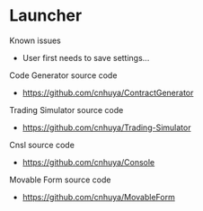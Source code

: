 # Launcher
Known issues
- User first needs to save settings...

Code Generator source code
- https://github.com/cnhuya/ContractGenerator

Trading Simulator source code
- https://github.com/cnhuya/Trading-Simulator

Cnsl source code
- https://github.com/cnhuya/Console


Movable Form source code
- https://github.com/cnhuya/MovableForm
